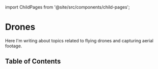import ChildPages from '@site/src/components/child-pages';

# Drones

Here I'm writing about topics related to flying drones and capturing aerial footage.

## Table of Contents

<ChildPages depth={2} />
